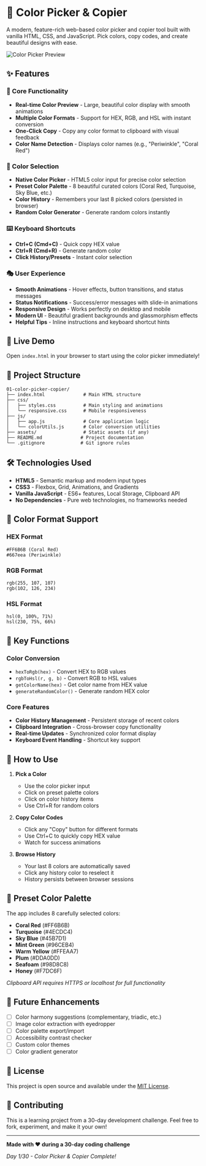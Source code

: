# 🎨 Color Picker & Copier

A modern, feature-rich web-based color picker and copier tool built with vanilla HTML, CSS, and JavaScript. Pick colors, copy codes, and create beautiful designs with ease.

![Color Picker Preview](https://img.shields.io/badge/Project-Color%20Picker-blue?style=for-the-badge&logo=palette)

## ✨ Features

### 🎯 Core Functionality

- **Real-time Color Preview** - Large, beautiful color display with smooth animations
- **Multiple Color Formats** - Support for HEX, RGB, and HSL with instant conversion
- **One-Click Copy** - Copy any color format to clipboard with visual feedback
- **Color Name Detection** - Displays color names (e.g., "Periwinkle", "Coral Red")

### 🎨 Color Selection

- **Native Color Picker** - HTML5 color input for precise color selection
- **Preset Color Palette** - 8 beautiful curated colors (Coral Red, Turquoise, Sky Blue, etc.)
- **Color History** - Remembers your last 8 picked colors (persisted in browser)
- **Random Color Generator** - Generate random colors instantly

### ⌨️ Keyboard Shortcuts

- **Ctrl+C (Cmd+C)** - Quick copy HEX value
- **Ctrl+R (Cmd+R)** - Generate random color
- **Click History/Presets** - Instant color selection

### 🎭 User Experience

- **Smooth Animations** - Hover effects, button transitions, and status messages
- **Status Notifications** - Success/error messages with slide-in animations
- **Responsive Design** - Works perfectly on desktop and mobile
- **Modern UI** - Beautiful gradient backgrounds and glassmorphism effects
- **Helpful Tips** - Inline instructions and keyboard shortcut hints

## 🚀 Live Demo

Open `index.html` in your browser to start using the color picker immediately!

## 📁 Project Structure

```
01-color-picker-copier/
├── index.html              # Main HTML structure
├── css/
│   ├── styles.css          # Main styling and animations
│   └── responsive.css      # Mobile responsiveness
├── js/
│   ├── app.js              # Core application logic
│   └── colorUtils.js       # Color conversion utilities
├── assets/                 # Static assets (if any)
├── README.md              # Project documentation
└── .gitignore             # Git ignore rules
```

## 🛠️ Technologies Used

- **HTML5** - Semantic markup and modern input types
- **CSS3** - Flexbox, Grid, Animations, and Gradients
- **Vanilla JavaScript** - ES6+ features, Local Storage, Clipboard API
- **No Dependencies** - Pure web technologies, no frameworks needed

## 🎨 Color Format Support

### HEX Format

```
#FF6B6B (Coral Red)
#667eea (Periwinkle)
```

### RGB Format

```
rgb(255, 107, 107)
rgb(102, 126, 234)
```

### HSL Format

```
hsl(0, 100%, 71%)
hsl(230, 75%, 66%)
```

## 🔧 Key Functions

### Color Conversion

- `hexToRgb(hex)` - Convert HEX to RGB values
- `rgbToHsl(r, g, b)` - Convert RGB to HSL values
- `getColorName(hex)` - Get color name from HEX value
- `generateRandomColor()` - Generate random HEX color

### Core Features

- **Color History Management** - Persistent storage of recent colors
- **Clipboard Integration** - Cross-browser copy functionality
- **Real-time Updates** - Synchronized color format display
- **Keyboard Event Handling** - Shortcut key support

## 🎯 How to Use

1. **Pick a Color**

   - Use the color picker input
   - Click on preset palette colors
   - Click on color history items
   - Use Ctrl+R for random colors

2. **Copy Color Codes**

   - Click any "Copy" button for different formats
   - Use Ctrl+C to quickly copy HEX value
   - Watch for success animations

3. **Browse History**
   - Your last 8 colors are automatically saved
   - Click any history color to reselect it
   - History persists between browser sessions

## 🎨 Preset Color Palette

The app includes 8 carefully selected colors:

- **Coral Red** (#FF6B6B)
- **Turquoise** (#4ECDC4)
- **Sky Blue** (#45B7D1)
- **Mint Green** (#96CEB4)
- **Warm Yellow** (#FFEAA7)
- **Plum** (#DDA0DD)
- **Seafoam** (#98D8C8)
- **Honey** (#F7DC6F)

_Clipboard API requires HTTPS or localhost for full functionality_

## 🔮 Future Enhancements

- [ ] Color harmony suggestions (complementary, triadic, etc.)
- [ ] Image color extraction with eyedropper
- [ ] Color palette export/import
- [ ] Accessibility contrast checker
- [ ] Custom color themes
- [ ] Color gradient generator

## 📄 License

This project is open source and available under the [MIT License](LICENSE).

## 🤝 Contributing

This is a learning project from a 30-day development challenge. Feel free to fork, experiment, and make it your own!

---

**Made with ❤️ during a 30-day coding challenge**

_Day 1/30 - Color Picker & Copier Complete!_
